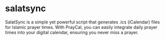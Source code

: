 # salatsync
SalatSync is a simple yet powerful script that generates .ics (iCalendar) files for Islamic prayer times. With PrayCal, you can easily integrate daily prayer times into your digital calendar, ensuring you never miss a prayer.

